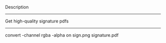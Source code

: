 Description
_______________




Get high-quality signature pdfs
____________________________________



convert -channel rgba -alpha on sign.png signature.pdf


